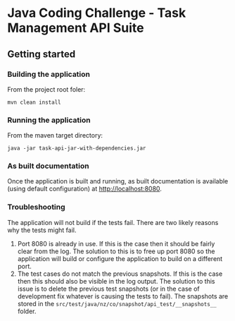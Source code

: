 # Java Coding Challenge - Task Management API Suite

## Getting started

### Building the application

From the project root foler: 

`mvn clean install`

### Running the application

From the maven target directory:

`java -jar task-api-jar-with-dependencies.jar`

### As built documentation

Once the application is built and running, as built documentation is available (using default configuration) at [http://localhost:8080](http://localhost:8080).

### Troubleshooting

The application will not build if the tests fail. There are two likely reasons why the tests might fail.

1) Port 8080 is already in use. If this is the case then it should be fairly clear from the log. The solution to this is to free up port 8080 so the application will build or configure the application to build on a different port.
2) The test cases do not match the previous snapshots. If this is the case then this should also be visible in the log output. The solution to this issue is to delete the previous test snapshots (or in the case of development fix whatever is causing the tests to fail). The snapshots are stored in the `src/test/java/nz/co/snapshot/api_test/__snapshots__` folder.
